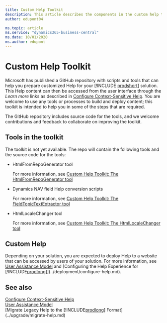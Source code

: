 ```yaml
---
title: Custom Help Toolkit
description: This article describes the components in the custom help toolkit for Business Central. 
author: edupont04

ms.topic: article
ms.service: "dynamics365-business-central"
ms.date: 10/01/2020
ms.author: edupont
---
```


# Custom Help Toolkit

Microsoft has published a GitHub repository with scripts and tools that can help you prepare customized Help for your [!INCLUDE [prodshort](../developer/includes/prodshort.md)] solution. This Help content can then be accessed from the user interface through the *Learn more* links as described in [Configure Context-Sensitive Help](context-sensitive-help.md). You are welcome to use any tools or processes to build and deploy content; this toolkit is intended to help you in some of the steps that are required.

The GitHub repository includes source code for the tools, and we welcome contributions and feedback to collaborate on improving the toolkit.  

## Tools in the toolkit

The toolkit is not yet available. The repo will contain the following tools and the source code for the tools:

- HtmlFromRepoGenerator tool

    For more information, see [Custom Help Toolkit: The HtmlFromRepoGenerator tool](custom-help-toolkit-HtmlFromRepoGenerator.md)
- Dynamics NAV field Help conversion scripts

    For more information, see [Custom Help Toolkit: The FieldTopicTextExtractor tool](custom-help-toolkit-FieldTopicTextExtractor.md)
- HtmlLocaleChanger tool

    For more information, see [Custom Help Toolkit: The HtmlLocaleChanger tool](custom-help-toolkit-HtmlLocaleChanger.md)

## Custom Help

Depending on your solution, you are expected to deploy Help to a website that can be accessed by users of your solution. For more information, see [User Assistance Model](../user-assistance.md) and [Configuring the Help Experience for [!INCLUDE[prodlong](../developer/includes/prodlong.md)]](../deployment/configure-help.md).



## See also

[Configure Context-Sensitive Help](context-sensitive-help.md)  
[User Assistance Model](../user-assistance.md)  
[Migrate Legacy Help to the [!INCLUDE[prodlong](../developer/includes/prodlong.md)] Format](../upgrade/migrate-help.md)  
